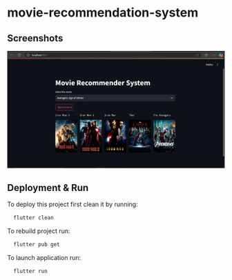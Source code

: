 # movie-recommendation-system
## Screenshots

![website Screenshot](https://github.com/Zainab-44/movie-recommendation-system/blob/main/Screenshot%20(396).png)
## Deployment & Run

To deploy this project first clean it by running:

```bash
  flutter clean
```

To rebuild project run:

```bash
  flutter pub get
```

To launch application run:

```bash
  flutter run
```
